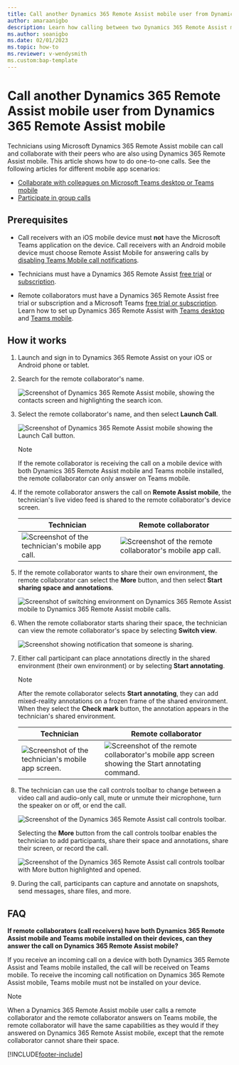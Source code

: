 ```yaml
---
title: Call another Dynamics 365 Remote Assist mobile user from Dynamics 365 Remote Assist mobile
author: amaraanigbo
description: Learn how calling between two Dynamics 365 Remote Assist mobile users works
ms.author: soanigbo
ms.date: 02/01/2023
ms.topic: how-to
ms.reviewer: v-wendysmith
ms.custom:bap-template
---
```


# Call another Dynamics 365 Remote Assist mobile user from Dynamics 365 Remote Assist mobile

Technicians using Microsoft Dynamics 365 Remote Assist mobile can call and collaborate with their peers who are also using Dynamics 365 Remote Assist mobile. This article shows how to do one-to-one calls. See the following articles for different mobile app scenarios:

- [Collaborate with colleagues on Microsoft Teams desktop or Teams mobile](remote-assist-mobile-to-teams-calls.md)
- [Participate in group calls](group-calling.md)


## Prerequisites

- Call receivers with an iOS mobile device must **not** have the Microsoft Teams application on the device. Call receivers with an Android mobile device must choose Remote Assist Mobile for answering calls by [disabling Teams Mobile call notifications](remote-assist-mobile-to-teams-calls.md#what-happens-when-dynamics-365-remote-assist-mobile-and-teams-mobile-are-installed-on-the-same-device). 

- Technicians must have a Dynamics 365 Remote Assist [free trial](../try-remote-assist.md) or [subscription](../buy-remote-assist.md).

- Remote collaborators must have a Dynamics 365 Remote Assist free trial or subscription and a Microsoft Teams [free trial or subscription](https://www.microsoft.com/microsoft-365/microsoft-teams/group-chat-software). Learn how to set up Dynamics 365 Remote Assist with [Teams desktop](../teams-pc-all.md) and [Teams mobile](../teams-mobile-all.md).

## How it works

1. Launch and sign in to Dynamics 365 Remote Assist on your iOS or Android phone or tablet.

2. Search for the remote collaborator's name.

    ![Screenshot of Dynamics 365 Remote Assist mobile, showing the contacts screen and highlighting the search icon.](./media/ram-to-ram-search-collaborator.jpg "Search")

3. Select the remote collaborator's name, and then select **Launch Call**.

    ![Screenshot of Dynamics 365 Remote Assist mobile showing the Launch Call button.](./media/ram-to-ram-launch-call.jpg)

   > [!NOTE]
   > If the remote collaborator is receiving the call on a mobile device with both Dynamics 365 Remote Assist mobile and Teams mobile installed, the remote collaborator can only answer on Teams mobile.     

4. If the remote collaborator answers the call on **Remote Assist mobile**, the technician's live video feed is shared to the remote collaborator's device screen.

     |Technician|Remote collaborator|
     |------------------------------------------------|------------------------------------------------|
     |![Screenshot of the technician's mobile app call.](./media/technician-toolbar.jpg)|![Screenshot of the remote collaborator's mobile app call.](./media/remote-collaborator-toolbar.jpg)|    

5. If the remote collaborator wants to share their own environment, the remote collaborator can select the **More** button, and then select **Start sharing space and annotations**.

    ![Screenshot of switching environment on Dynamics 365 Remote Assist mobile to Dynamics 365 Remote Assist mobile calls.](./media/share-space-annotations.jpg)

6. When the remote collaborator starts sharing their space, the technician can view the remote collaborator's space by selecting **Switch view**.

    ![Screenshot showing notification that someone is sharing.](./media/ram-to-ram-switch-view.jpg "View others' space")

7. Either call participant can place annotations directly in the shared environment (their own environment) or by selecting **Start annotating**. 

    > [!NOTE] 
    > After the remote collaborator selects **Start annotating**, they can add mixed-reality annotations on a frozen frame of the shared environment. When they select the **Check mark** button, the annotation appears in the technician's shared environment.

     |Technician|Remote collaborator|
     |------------------------------------------------|------------------------------------------------|
     |![Screenshot of the technician's mobile app screen.](./media/technician-toolbar-2.jpg)|![Screenshot of the remote collaborator's mobile app screen showing the Start annotating command.](./media/remote-collaborator-2-toolbar.jpg)|  

8. The technician can use the call controls toolbar to change between a video call and audio-only call, mute or unmute their microphone, turn the speaker on or off, or end the call. 

    ![Screenshot of the Dynamics 365 Remote Assist call controls toolbar.](./media/call-controls-1.jpg)
    
    Selecting the **More** button from the call controls toolbar enables the technician to add participants, share their space and annotations, share their screen, or record the call.
    
    ![Screenshot of the Dynamics 365 Remote Assist call controls toolbar with More button highlighted and opened.](./media/call-controls-more-menu.jpg)

9. During the call, participants can capture and annotate on snapshots, send messages, share files, and more.

## FAQ 

**If remote collaborators (call receivers) have both Dynamics 365 Remote Assist mobile and Teams mobile installed on their devices, can they answer the call on Dynamics 365 Remote Assist mobile?** 

If you receive an incoming call on a device with both Dynamics 365 Remote Assist and Teams mobile installed, the call will be received on Teams mobile. To receive the incoming call notification on Dynamics 365 Remote Assist mobile, Teams mobile must not be installed on your device.

> [!NOTE] 
> When a Dynamics 365 Remote Assist mobile user calls a remote collaborator and the remote collaborator answers on Teams mobile, the remote collaborator will have the same capabilities as they would if they answered on Dynamics 365 Remote Assist mobile, except that the remote collaborator cannot share their space.


[!INCLUDE[footer-include](../../includes/footer-banner.md)]
